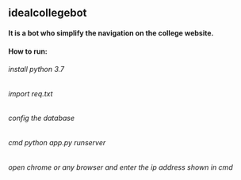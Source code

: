 ## idealcollegebot
<h4>It is a bot who simplify the navigation on the college website.</h4>

#### How to run:
<h6>install python 3.7</h6>
<h6>import req.txt</h6>
<h6>config the database</h6>
<h6>cmd python app.py runserver</h6>
<h6>open chrome or any browser and enter the ip address shown in cmd</h6>


